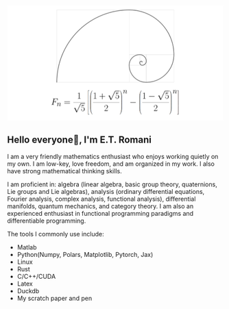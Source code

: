 ![fib](https://github.com/neluca/fibonacci/blob/main/fib.png)
## Hello everyone👋, I'm E.T. Romani

I am a very friendly mathematics enthusiast who enjoys working quietly on my own. I am low-key, love freedom, and am organized in my work. I also have strong mathematical thinking skills.

I am proficient in: algebra (linear algebra, basic group theory, quaternions, Lie groups and Lie algebras), analysis (ordinary differential equations, Fourier analysis, complex analysis, functional analysis), differential manifolds, quantum mechanics, and category theory. I am also an experienced enthusiast in functional programming paradigms and differentiable programming.

The tools I commonly use include:

- Matlab
- Python(Numpy, Polars, Matplotlib, Pytorch, Jax)
- Linux
- Rust
- C/C++/CUDA
- Latex
- Duckdb
- My scratch paper and pen
